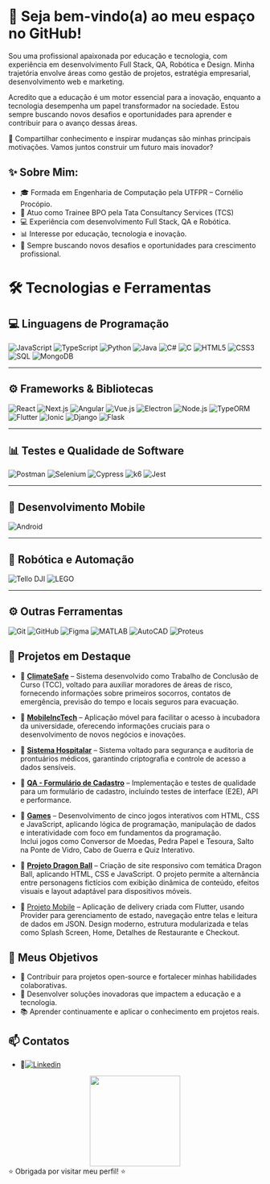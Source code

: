 # 👋 Seja bem-vindo(a) ao meu espaço no GitHub!

Sou uma profissional apaixonada por educação e tecnologia, com experiência em desenvolvimento Full Stack, QA, Robótica e Design. Minha trajetória envolve áreas como gestão de projetos, estratégia empresarial, desenvolvimento web e marketing.

Acredito que a educação é um motor essencial para a inovação, enquanto a tecnologia desempenha um papel transformador na sociedade. Estou sempre buscando novos desafios e oportunidades para aprender e contribuir para o avanço dessas áreas.

🚀 Compartilhar conhecimento e inspirar mudanças são minhas principais motivações. Vamos juntos construir um futuro mais inovador?

## ✨ Sobre Mim:
- 🎓 Formada em Engenharia de Computação pela UTFPR – Cornélio Procópio.
- 💼 Atuo como Trainee BPO pela Tata Consultancy Services (TCS)
- 💻 Experiência com desenvolvimento Full Stack, QA e Robótica.
- 📊 Interesse por educação, tecnologia e inovação.
- 🚀 Sempre buscando novos desafios e oportunidades para crescimento profissional.

# 🛠️ Tecnologias e Ferramentas

## 💻 Linguagens de Programação
![JavaScript](https://img.shields.io/badge/-JavaScript-F7DF1E?style=for-the-badge&logo=javascript&logoColor=000)
![TypeScript](https://img.shields.io/badge/-TypeScript-3178C6?style=for-the-badge&logo=typescript&logoColor=fff)
![Python](https://img.shields.io/badge/-Python-3776AB?style=for-the-badge&logo=python&logoColor=fff)
![Java](https://img.shields.io/badge/-Java-007396?style=for-the-badge&logo=java&logoColor=fff)
![C#](https://img.shields.io/badge/-C%23-239120?style=for-the-badge&logo=c-sharp&logoColor=fff)
![C](https://img.shields.io/badge/-C-A8B9CC?style=for-the-badge&logo=c&logoColor=000)
![HTML5](https://img.shields.io/badge/-HTML5-E34F26?style=for-the-badge&logo=html5&logoColor=fff)
![CSS3](https://img.shields.io/badge/-CSS3-1572B6?style=for-the-badge&logo=css3&logoColor=fff)
![SQL](https://img.shields.io/badge/-SQL-4479A1?style=for-the-badge&logo=mysql&logoColor=fff)
![MongoDB](https://img.shields.io/badge/-MongoDB-47A248?style=for-the-badge&logo=mongodb&logoColor=fff)

---

## ⚙️ Frameworks & Bibliotecas
![React](https://img.shields.io/badge/-React-61DAFB?style=for-the-badge&logo=react&logoColor=000)
![Next.js](https://img.shields.io/badge/-Next.js-000000?style=for-the-badge&logo=nextdotjs&logoColor=fff)
![Angular](https://img.shields.io/badge/-Angular-DD0031?style=for-the-badge&logo=angular&logoColor=fff)
![Vue.js](https://img.shields.io/badge/-Vue.js-4FC08D?style=for-the-badge&logo=vuedotjs&logoColor=fff)
![Electron](https://img.shields.io/badge/-Electron-47848F?style=for-the-badge&logo=electron&logoColor=fff)
![Node.js](https://img.shields.io/badge/-Node.js-339933?style=for-the-badge&logo=nodedotjs&logoColor=fff)
![TypeORM](https://img.shields.io/badge/-TypeORM-FBF6F0?style=for-the-badge&logo=typeorm&logoColor=000)
![Flutter](https://img.shields.io/badge/-Flutter-02569B?style=for-the-badge&logo=flutter&logoColor=fff)
![Ionic](https://img.shields.io/badge/-Ionic-3880FF?style=for-the-badge&logo=ionic&logoColor=fff)
![Django](https://img.shields.io/badge/-Django-092E20?style=for-the-badge&logo=django&logoColor=fff)
![Flask](https://img.shields.io/badge/-Flask-000000?style=for-the-badge&logo=flask&logoColor=fff)

---

## 📊 Testes e Qualidade de Software
![Postman](https://img.shields.io/badge/-Postman-FF6C37?style=for-the-badge&logo=postman&logoColor=fff)
![Selenium](https://img.shields.io/badge/-Selenium-43B02A?style=for-the-badge&logo=selenium&logoColor=fff)
![Cypress](https://img.shields.io/badge/-Cypress-17202C?style=for-the-badge&logo=cypress&logoColor=fff)
![k6](https://img.shields.io/badge/-k6-7D64FF?style=for-the-badge&logo=k6&logoColor=fff)
![Jest](https://img.shields.io/badge/-Jest-C21325?style=for-the-badge&logo=jest&logoColor=fff)

---

## 📱 Desenvolvimento Mobile
![Android](https://img.shields.io/badge/-Android-3DDC84?style=for-the-badge&logo=android&logoColor=fff)

---

## 🤖 Robótica e Automação
![Tello DJI](https://img.shields.io/badge/-Tello%20DJI-000000?style=for-the-badge&logo=dji&logoColor=fff)
![LEGO](https://img.shields.io/badge/-LEGO-F7D117?style=for-the-badge&logo=lego&logoColor=000)

---

## ⚙️ Outras Ferramentas
![Git](https://img.shields.io/badge/-Git-F05032?style=for-the-badge&logo=git&logoColor=fff)
![GitHub](https://img.shields.io/badge/-GitHub-181717?style=for-the-badge&logo=github&logoColor=fff)
![Figma](https://img.shields.io/badge/-Figma-F24E1E?style=for-the-badge&logo=figma&logoColor=fff)
![MATLAB](https://img.shields.io/badge/-MATLAB-0076A8?style=for-the-badge&logo=mathworks&logoColor=fff)
![AutoCAD](https://img.shields.io/badge/-AutoCAD-E1222B?style=for-the-badge&logo=autodesk&logoColor=fff)
![Proteus](https://img.shields.io/badge/-Proteus-1A1A1A?style=for-the-badge&logoColor=fff)


## 🚀 Projetos em Destaque
- 📌 **[ClimateSafe](https://github.com/GabrielaBueno/ClimateSafe)** – Sistema desenvolvido como Trabalho de Conclusão de Curso (TCC), voltado para auxiliar moradores de áreas de risco, fornecendo informações sobre primeiros socorros, contatos de emergência, previsão do tempo e locais seguros para evacuação.

- 📌 **[MobileIncTech](https://github.com/GabrielaBueno/IncTech)** – Aplicação móvel para facilitar o acesso à incubadora da universidade, oferecendo informações cruciais para o desenvolvimento de novos negócios e inovações.

- 📌 **[Sistema Hospitalar](https://github.com/GabrielaBueno/Sistema-Hospitalar)** – Sistema voltado para segurança e auditoria de prontuários médicos, garantindo criptografia e controle de acesso a dados sensíveis.

- 📌 **[QA - Formulário de Cadastro](https://github.com/GabrielaBueno/QA-Formulario-de-Cadastro)** – Implementação e testes de qualidade para um formulário de cadastro, incluindo testes de interface (E2E), API e performance.

- 📌 **[Games](https://github.com/GabrielaBueno/Games)** – Desenvolvimento de cinco jogos interativos com HTML, CSS e JavaScript, aplicando lógica de programação, manipulação de dados e interatividade com foco em fundamentos da programação.  
Inclui jogos como Conversor de Moedas, Pedra Papel e Tesoura, Salto na Ponte de Vidro, Cabo de Guerra e Quiz Interativo.

- 📌 **[Projeto Dragon Ball](https://github.com/GabrielaBueno/Dragon-Ball)** – Criação de site responsivo com temática Dragon Ball, aplicando HTML, CSS e JavaScript. O projeto permite a alternância entre personagens fictícios com exibição dinâmica de conteúdo, efeitos visuais e layout adaptável para dispositivos móveis.
- 📌 [Projeto Mobile](https://github.com/GabrielaBueno/Mobile) – Aplicação de delivery criada com Flutter, usando Provider para gerenciamento de estado, navegação entre telas e leitura de dados em JSON.
Design moderno, estrutura modularizada e telas como Splash Screen, Home, Detalhes de Restaurante e Checkout.

## 🎯 Meus Objetivos
- 🌟 Contribuir para projetos open-source e fortalecer minhas habilidades colaborativas.
- 🚀 Desenvolver soluções inovadoras que impactem a educação e a tecnologia.
- 📚 Aprender continuamente e aplicar o conhecimento em projetos reais.

## 📫 Contatos
- 📌[![Linkedin](https://img.shields.io/badge/LinkedIn-0077B5?style=for-the-badge&logo=linkedin&logoColor=white)](https://www.linkedin.com/in/gabrielabueno-/)

<div align="center">
  <a href="https://github.com/GabrielaBueno">
    <img height="180em" src="https://github-readme-stats.vercel.app/api/top-langs/?username=GabrielaBueno&layout=compact&theme=chartreuse-dark"/>
  </a>
</div>
⭐ Obrigada por visitar meu perfil! ⭐


